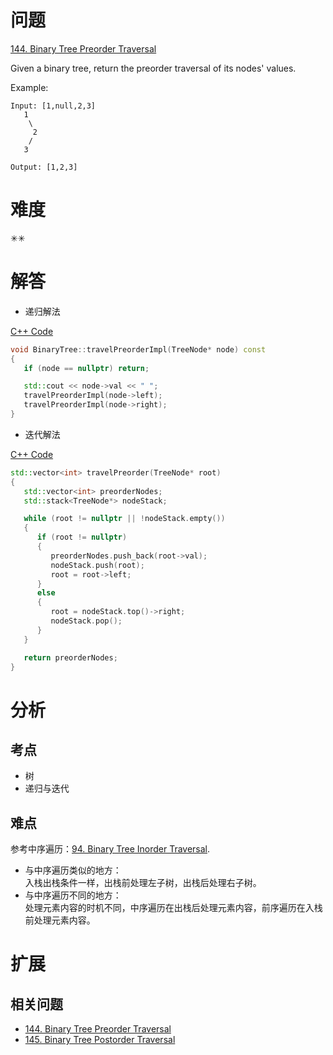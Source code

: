 # 问题
[144. Binary Tree Preorder Traversal](https://leetcode.com/problems/binary-tree-preorder-traversal/)

Given a binary tree, return the preorder traversal of its nodes' values.

Example:
```
Input: [1,null,2,3]
   1
    \
     2
    /
   3

Output: [1,2,3]
```

# 难度
✳✳

# 解答
- 递归解法

[C++ Code](./code/94_144_145.Binary-Tree-Inorder_Preorder_Postorder-Traversal/BinaryTree.cpp)
```cpp
void BinaryTree::travelPreorderImpl(TreeNode* node) const
{
   if (node == nullptr) return;

   std::cout << node->val << " ";
   travelPreorderImpl(node->left);
   travelPreorderImpl(node->right);
}
```

- 迭代解法

[C++ Code](./code/94_144_145.Binary-Tree-Inorder_Preorder_Postorder-Traversal/main.cpp)
```cpp
std::vector<int> travelPreorder(TreeNode* root)
{
   std::vector<int> preorderNodes;
   std::stack<TreeNode*> nodeStack;

   while (root != nullptr || !nodeStack.empty())
   {
      if (root != nullptr)
      {
         preorderNodes.push_back(root->val);
         nodeStack.push(root);
         root = root->left;
      }
      else
      {
         root = nodeStack.top()->right;
         nodeStack.pop();
      }
   }

   return preorderNodes;
}
```

# 分析
## 考点
* 树
* 递归与迭代

## 难点
参考中序遍历：[94. Binary Tree Inorder Traversal](94.Binary-Tree-Inorder-Traversal.md#难点).
* 与中序遍历类似的地方：<br>
入栈出栈条件一样，出栈前处理左子树，出栈后处理右子树。
* 与中序遍历不同的地方：<br>
处理元素内容的时机不同，中序遍历在出栈后处理元素内容，前序遍历在入栈前处理元素内容。

# 扩展
## 相关问题
* [144. Binary Tree Preorder Traversal](94.Binary-Tree-Preorder-Traversal.md)
* [145. Binary Tree Postorder Traversal](94.Binary-Tree-Postorder-Traversal.md)